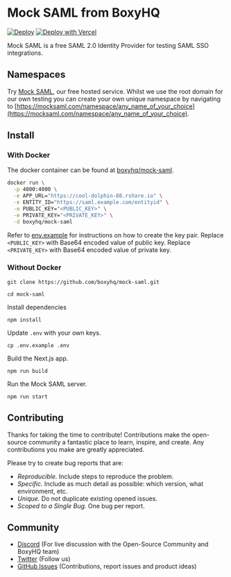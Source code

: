 # Mock SAML from BoxyHQ

[![Deploy](https://www.herokucdn.com/deploy/button.svg)](https://heroku.com/deploy)
[![Deploy with Vercel](https://vercel.com/button)](<https://vercel.com/new/clone?repository-url=https%3A%2F%2Fgithub.com%2Fboxyhq%2Fmock-saml&env=APP_URL,ENTITY_ID,PUBLIC_KEY,PRIVATE_KEY,NEXT_PUBLIC_GTM_ID&envDescription=APP_URL%20(Usually%20https%3A%2F%2F%3Cproject-name%3E.vercel.app)%20can%20be%20set%20after%20deployment%20from%20the%20project%20dashboard.%20Set%20to%20''%20if%20not%20applicable.&envLink=https%3A%2F%2Fgithub.com%2Fboxyhq%2Fmock-saml%2Fblob%2Fmain%2F.env.example&project-name=mock-saml>)

Mock SAML is a free SAML 2.0 Identity Provider for testing SAML SSO integrations.

## Namespaces

Try [Mock SAML](https://mocksaml.com/), our free hosted service. Whilst we use the root domain for our own testing you can create your own unique namespace by navigating to [https://mocksaml.com/namespace/any_name_of_your_choice](https://mocksaml.com/namespace/any_name_of_your_choice).

## Install

### With Docker

The docker container can be found at [boxyhq/mock-saml](https://hub.docker.com/r/boxyhq/mock-saml).

```bash
docker run \
  -p 4000:4000 \
  -e APP_URL="https://cool-dolphin-88.rshare.io" \
  -e ENTITY_ID="https://saml.example.com/entityid" \
  -e PUBLIC_KEY="<PUBLIC_KEY>" \
  -e PRIVATE_KEY="<PRIVATE_KEY>" \
  -d boxyhq/mock-saml
```

Refer to [env.example](https://github.com/boxyhq/mock-saml/blob/main/.env.example#L5C3-L5C97) for instructions on how to create the key pair.
Replace `<PUBLIC_KEY>` with Base64 encoded value of public key.
Replace `<PRIVATE_KEY>` with Base64 encoded value of private key.

### Without Docker

```
git clone https://github.com/boxyhq/mock-saml.git
```

```
cd mock-saml
```

Install dependencies

```
npm install
```

Update `.env` with your own keys.

```
cp .env.example .env
```

Build the Next.js app.

```
npm run build
```

Run the Mock SAML server.

```
npm run start
```

## Contributing

Thanks for taking the time to contribute! Contributions make the open-source community a fantastic place to learn, inspire, and create. Any contributions you make are greatly appreciated.

Please try to create bug reports that are:

- _Reproducible._ Include steps to reproduce the problem.
- _Specific._ Include as much detail as possible: which version, what environment, etc.
- _Unique._ Do not duplicate existing opened issues.
- _Scoped to a Single Bug._ One bug per report.

## Community

- [Discord](https://discord.gg/uyb7pYt4Pa) (For live discussion with the Open-Source Community and BoxyHQ team)
- [Twitter](https://twitter.com/BoxyHQ) (Follow us)
- [GitHub Issues](https://https://github.com/boxyhq/mock-saml/issues) (Contributions, report issues and product ideas)
